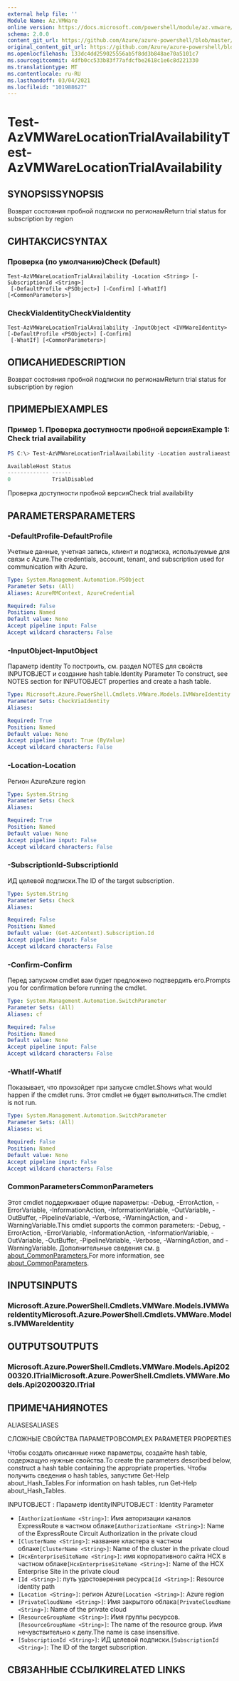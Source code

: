 ```yaml
---
external help file: ''
Module Name: Az.VMWare
online version: https://docs.microsoft.com/powershell/module/az.vmware/test-azvmwarelocationtrialavailability
schema: 2.0.0
content_git_url: https://github.com/Azure/azure-powershell/blob/master/src/VMware/help/Test-AzVMwareLocationTrialAvailability.md
original_content_git_url: https://github.com/Azure/azure-powershell/blob/master/src/VMware/help/Test-AzVMwareLocationTrialAvailability.md
ms.openlocfilehash: 133dc4dd259025556ab5f8dd3b848ae70a5101c7
ms.sourcegitcommit: 4dfb0cc533b83f77afdcfbe2618c1e6c8d221330
ms.translationtype: MT
ms.contentlocale: ru-RU
ms.lasthandoff: 03/04/2021
ms.locfileid: "101988627"
---
```

# <span data-ttu-id="4c154-101">Test-AzVMWareLocationTrialAvailability</span><span class="sxs-lookup"><span data-stu-id="4c154-101">Test-AzVMWareLocationTrialAvailability</span></span>

## <span data-ttu-id="4c154-102">SYNOPSIS</span><span class="sxs-lookup"><span data-stu-id="4c154-102">SYNOPSIS</span></span>
<span data-ttu-id="4c154-103">Возврат состояния пробной подписки по регионам</span><span class="sxs-lookup"><span data-stu-id="4c154-103">Return trial status for subscription by region</span></span>

## <span data-ttu-id="4c154-104">СИНТАКСИС</span><span class="sxs-lookup"><span data-stu-id="4c154-104">SYNTAX</span></span>

### <span data-ttu-id="4c154-105">Проверка (по умолчанию)</span><span class="sxs-lookup"><span data-stu-id="4c154-105">Check (Default)</span></span>
```
Test-AzVMWareLocationTrialAvailability -Location <String> [-SubscriptionId <String>]
 [-DefaultProfile <PSObject>] [-Confirm] [-WhatIf] [<CommonParameters>]
```

### <span data-ttu-id="4c154-106">CheckViaIdentity</span><span class="sxs-lookup"><span data-stu-id="4c154-106">CheckViaIdentity</span></span>
```
Test-AzVMWareLocationTrialAvailability -InputObject <IVMWareIdentity> [-DefaultProfile <PSObject>] [-Confirm]
 [-WhatIf] [<CommonParameters>]
```

## <span data-ttu-id="4c154-107">ОПИСАНИЕ</span><span class="sxs-lookup"><span data-stu-id="4c154-107">DESCRIPTION</span></span>
<span data-ttu-id="4c154-108">Возврат состояния пробной подписки по регионам</span><span class="sxs-lookup"><span data-stu-id="4c154-108">Return trial status for subscription by region</span></span>

## <span data-ttu-id="4c154-109">ПРИМЕРЫ</span><span class="sxs-lookup"><span data-stu-id="4c154-109">EXAMPLES</span></span>

### <span data-ttu-id="4c154-110">Пример 1. Проверка доступности пробной версия</span><span class="sxs-lookup"><span data-stu-id="4c154-110">Example 1: Check trial availability</span></span>
```powershell
PS C:\> Test-AzVMWareLocationTrialAvailability -Location australiaeast

AvailableHost Status
------------- ------
0             TrialDisabled
```

<span data-ttu-id="4c154-111">Проверка доступности пробной версия</span><span class="sxs-lookup"><span data-stu-id="4c154-111">Check trial availability</span></span>

## <span data-ttu-id="4c154-112">PARAMETERS</span><span class="sxs-lookup"><span data-stu-id="4c154-112">PARAMETERS</span></span>

### <span data-ttu-id="4c154-113">-DefaultProfile</span><span class="sxs-lookup"><span data-stu-id="4c154-113">-DefaultProfile</span></span>
<span data-ttu-id="4c154-114">Учетные данные, учетная запись, клиент и подписка, используемые для связи с Azure.</span><span class="sxs-lookup"><span data-stu-id="4c154-114">The credentials, account, tenant, and subscription used for communication with Azure.</span></span>

```yaml
Type: System.Management.Automation.PSObject
Parameter Sets: (All)
Aliases: AzureRMContext, AzureCredential

Required: False
Position: Named
Default value: None
Accept pipeline input: False
Accept wildcard characters: False
```

### <span data-ttu-id="4c154-115">-InputObject</span><span class="sxs-lookup"><span data-stu-id="4c154-115">-InputObject</span></span>
<span data-ttu-id="4c154-116">Параметр identity To построить, см. раздел NOTES для свойств INPUTOBJECT и создание hash table.</span><span class="sxs-lookup"><span data-stu-id="4c154-116">Identity Parameter To construct, see NOTES section for INPUTOBJECT properties and create a hash table.</span></span>

```yaml
Type: Microsoft.Azure.PowerShell.Cmdlets.VMWare.Models.IVMWareIdentity
Parameter Sets: CheckViaIdentity
Aliases:

Required: True
Position: Named
Default value: None
Accept pipeline input: True (ByValue)
Accept wildcard characters: False
```

### <span data-ttu-id="4c154-117">-Location</span><span class="sxs-lookup"><span data-stu-id="4c154-117">-Location</span></span>
<span data-ttu-id="4c154-118">Регион Azure</span><span class="sxs-lookup"><span data-stu-id="4c154-118">Azure region</span></span>

```yaml
Type: System.String
Parameter Sets: Check
Aliases:

Required: True
Position: Named
Default value: None
Accept pipeline input: False
Accept wildcard characters: False
```

### <span data-ttu-id="4c154-119">-SubscriptionId</span><span class="sxs-lookup"><span data-stu-id="4c154-119">-SubscriptionId</span></span>
<span data-ttu-id="4c154-120">ИД целевой подписки.</span><span class="sxs-lookup"><span data-stu-id="4c154-120">The ID of the target subscription.</span></span>

```yaml
Type: System.String
Parameter Sets: Check
Aliases:

Required: False
Position: Named
Default value: (Get-AzContext).Subscription.Id
Accept pipeline input: False
Accept wildcard characters: False
```

### <span data-ttu-id="4c154-121">-Confirm</span><span class="sxs-lookup"><span data-stu-id="4c154-121">-Confirm</span></span>
<span data-ttu-id="4c154-122">Перед запуском cmdlet вам будет предложено подтвердить его.</span><span class="sxs-lookup"><span data-stu-id="4c154-122">Prompts you for confirmation before running the cmdlet.</span></span>

```yaml
Type: System.Management.Automation.SwitchParameter
Parameter Sets: (All)
Aliases: cf

Required: False
Position: Named
Default value: None
Accept pipeline input: False
Accept wildcard characters: False
```

### <span data-ttu-id="4c154-123">-WhatIf</span><span class="sxs-lookup"><span data-stu-id="4c154-123">-WhatIf</span></span>
<span data-ttu-id="4c154-124">Показывает, что произойдет при запуске cmdlet.</span><span class="sxs-lookup"><span data-stu-id="4c154-124">Shows what would happen if the cmdlet runs.</span></span>
<span data-ttu-id="4c154-125">Этот cmdlet не будет выполниться.</span><span class="sxs-lookup"><span data-stu-id="4c154-125">The cmdlet is not run.</span></span>

```yaml
Type: System.Management.Automation.SwitchParameter
Parameter Sets: (All)
Aliases: wi

Required: False
Position: Named
Default value: None
Accept pipeline input: False
Accept wildcard characters: False
```

### <span data-ttu-id="4c154-126">CommonParameters</span><span class="sxs-lookup"><span data-stu-id="4c154-126">CommonParameters</span></span>
<span data-ttu-id="4c154-127">Этот cmdlet поддерживает общие параметры: -Debug, -ErrorAction, -ErrorVariable, -InformationAction, -InformationVariable, -OutVariable, -OutBuffer, -PipelineVariable, -Verbose, -WarningAction, and -WarningVariable.</span><span class="sxs-lookup"><span data-stu-id="4c154-127">This cmdlet supports the common parameters: -Debug, -ErrorAction, -ErrorVariable, -InformationAction, -InformationVariable, -OutVariable, -OutBuffer, -PipelineVariable, -Verbose, -WarningAction, and -WarningVariable.</span></span> <span data-ttu-id="4c154-128">Дополнительные сведения см. [в about_CommonParameters.](http://go.microsoft.com/fwlink/?LinkID=113216)</span><span class="sxs-lookup"><span data-stu-id="4c154-128">For more information, see [about_CommonParameters](http://go.microsoft.com/fwlink/?LinkID=113216).</span></span>

## <span data-ttu-id="4c154-129">INPUTS</span><span class="sxs-lookup"><span data-stu-id="4c154-129">INPUTS</span></span>

### <span data-ttu-id="4c154-130">Microsoft.Azure.PowerShell.Cmdlets.VMWare.Models.IVMWareIdentity</span><span class="sxs-lookup"><span data-stu-id="4c154-130">Microsoft.Azure.PowerShell.Cmdlets.VMWare.Models.IVMWareIdentity</span></span>

## <span data-ttu-id="4c154-131">OUTPUTS</span><span class="sxs-lookup"><span data-stu-id="4c154-131">OUTPUTS</span></span>

### <span data-ttu-id="4c154-132">Microsoft.Azure.PowerShell.Cmdlets.VMWare.Models.Api20200320.ITrial</span><span class="sxs-lookup"><span data-stu-id="4c154-132">Microsoft.Azure.PowerShell.Cmdlets.VMWare.Models.Api20200320.ITrial</span></span>

## <span data-ttu-id="4c154-133">ПРИМЕЧАНИЯ</span><span class="sxs-lookup"><span data-stu-id="4c154-133">NOTES</span></span>

<span data-ttu-id="4c154-134">ALIASES</span><span class="sxs-lookup"><span data-stu-id="4c154-134">ALIASES</span></span>

<span data-ttu-id="4c154-135">СЛОЖНЫЕ СВОЙСТВА ПАРАМЕТРОВ</span><span class="sxs-lookup"><span data-stu-id="4c154-135">COMPLEX PARAMETER PROPERTIES</span></span>

<span data-ttu-id="4c154-136">Чтобы создать описанные ниже параметры, создайте hash table, содержащую нужные свойства.</span><span class="sxs-lookup"><span data-stu-id="4c154-136">To create the parameters described below, construct a hash table containing the appropriate properties.</span></span> <span data-ttu-id="4c154-137">Чтобы получить сведения о hash tables, запустите Get-Help about_Hash_Tables.</span><span class="sxs-lookup"><span data-stu-id="4c154-137">For information on hash tables, run Get-Help about_Hash_Tables.</span></span>


<span data-ttu-id="4c154-138">INPUTOBJECT <IVMWareIdentity> : Параметр identity</span><span class="sxs-lookup"><span data-stu-id="4c154-138">INPUTOBJECT <IVMWareIdentity>: Identity Parameter</span></span>
  - <span data-ttu-id="4c154-139">`[AuthorizationName <String>]`: Имя авторизации каналов ExpressRoute в частном облаке</span><span class="sxs-lookup"><span data-stu-id="4c154-139">`[AuthorizationName <String>]`: Name of the ExpressRoute Circuit Authorization in the private cloud</span></span>
  - <span data-ttu-id="4c154-140">`[ClusterName <String>]`: название кластера в частном облаке</span><span class="sxs-lookup"><span data-stu-id="4c154-140">`[ClusterName <String>]`: Name of the cluster in the private cloud</span></span>
  - <span data-ttu-id="4c154-141">`[HcxEnterpriseSiteName <String>]`: имя корпоративного сайта HCX в частном облаке</span><span class="sxs-lookup"><span data-stu-id="4c154-141">`[HcxEnterpriseSiteName <String>]`: Name of the HCX Enterprise Site in the private cloud</span></span>
  - <span data-ttu-id="4c154-142">`[Id <String>]`: путь удостоверения ресурса</span><span class="sxs-lookup"><span data-stu-id="4c154-142">`[Id <String>]`: Resource identity path</span></span>
  - <span data-ttu-id="4c154-143">`[Location <String>]`: регион Azure</span><span class="sxs-lookup"><span data-stu-id="4c154-143">`[Location <String>]`: Azure region</span></span>
  - <span data-ttu-id="4c154-144">`[PrivateCloudName <String>]`: Имя закрытого облака</span><span class="sxs-lookup"><span data-stu-id="4c154-144">`[PrivateCloudName <String>]`: Name of the private cloud</span></span>
  - <span data-ttu-id="4c154-145">`[ResourceGroupName <String>]`: Имя группы ресурсов.</span><span class="sxs-lookup"><span data-stu-id="4c154-145">`[ResourceGroupName <String>]`: The name of the resource group.</span></span> <span data-ttu-id="4c154-146">Имя нечувствительно к делу.</span><span class="sxs-lookup"><span data-stu-id="4c154-146">The name is case insensitive.</span></span>
  - <span data-ttu-id="4c154-147">`[SubscriptionId <String>]`: ИД целевой подписки.</span><span class="sxs-lookup"><span data-stu-id="4c154-147">`[SubscriptionId <String>]`: The ID of the target subscription.</span></span>

## <span data-ttu-id="4c154-148">СВЯЗАННЫЕ ССЫЛКИ</span><span class="sxs-lookup"><span data-stu-id="4c154-148">RELATED LINKS</span></span>

